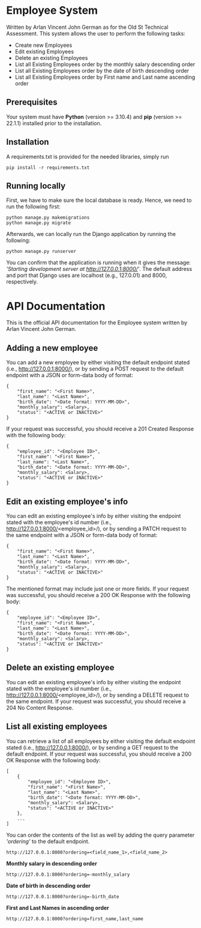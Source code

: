 # Employee System

Written by Arlan Vincent John German as for the Old St Technical Assessment. This system allows the user to perform the following tasks:

 - Create new Employees
 - Edit existing Employees
 - Delete an existing Employees
 - List all Existing Employees order by the monthly salary descending order
 - List all Existing Employees order by the date of birth descending order
 - List all Existing Employees order by First name and Last name ascending
order

## Prerequisites
Your system must have **Python** (version >= 3.10.4) and **pip** (version >= 22.1.1) installed prior to the installation.

## Installation

A requirements.txt is provided for the needed libraries, simply run

    pip install -r requirements.txt



## Running locally

First, we have to make sure the local database is ready. Hence, we need to run the following first:

    python manage.py makemigrations
    python manage.py migrate

Afterwards, we can locally run the Django application by running the following:

    python manage.py runserver

You can confirm that the application is running when it gives the message: *'Starting development server at http://127.0.0.1:8000/'*. The default address and port that Django uses are localhost (e.g., 127.0.01) and 8000, respectively.

# API Documentation

This is the official API documentation for the Employee system written by Arlan Vincent John German.

## Adding a new employee

You can add a new employee by either visiting the default endpoint stated (i.e., http://127.0.0.1:8000/), or by sending a POST request to the default endpoint with a JSON or form-data body of format:

    {
	    "first_name": "<First Name>",
	    "last_name": "<Last Name>",
	    "birth_date": "<Date format: YYYY-MM-DD>",
	    "monthly_salary": <Salary>,
	    "status": "<ACTIVE or INACTIVE>"
    }

If your request was successful, you should receive a 201 Created Response with the following body:

    {
	    "employee_id": "<Employee ID>",
	    "first_name": "<First Name>",
	    "last_name": "<Last Name>",
	    "birth_date": "<Date format: YYYY-MM-DD>",
	    "monthly_salary": <Salary>,
	    "status": "<ACTIVE or INACTIVE>"
    }

## Edit an existing employee's info

You can edit an existing employee's info by either visiting the endpoint stated with the employee's id number (i.e., http://127.0.0.1:8000/<employee_id>/), or by sending a PATCH request to the same endpoint with a JSON or form-data body of format:

    {
	    "first_name": "<First Name>",
	    "last_name": "<Last Name>",
	    "birth_date": "<Date format: YYYY-MM-DD>",
	    "monthly_salary": <Salary>,
	    "status": "<ACTIVE or INACTIVE>"
    }

The mentioned format may include just one or more fields. If your request was successful, you should receive a 200 OK Response with the following body:

    {
	    "employee_id": "<Employee ID>",
	    "first_name": "<First Name>",
	    "last_name": "<Last Name>",
	    "birth_date": "<Date format: YYYY-MM-DD>",
	    "monthly_salary": <Salary>,
	    "status": "<ACTIVE or INACTIVE>"
    }

## Delete an existing employee

You can edit an existing employee's info by either visiting the endpoint stated with the employee's id number (i.e., http://127.0.0.1:8000/<employee_id>/), or by sending a DELETE request to the same endpoint. If your request was successful, you should receive a 204 No Content Response.

##  List all existing employees

You can retrieve a list of all employees by either visiting the default endpoint stated (i.e., http://127.0.0.1:8000/), or by sending a GET request to the default endpoint. If your request was successful, you should receive a 200 OK Response with the following body:

    [
	    {
		    "employee_id": "<Employee ID>",
		    "first_name": "<First Name>",
		    "last_name": "<Last Name>",
		    "birth_date": "<Date format: YYYY-MM-DD>",
		    "monthly_salary": <Salary>,
		    "status": "<ACTIVE or INACTIVE>"
	    },
	    ...
    ]
    
You can order the contents of the list as well by adding the query parameter *'ordering'* to the default endpoint.

    http://127.0.0.1:8000?ordering=<field_name_1>,<field_name_2>

**Monthly salary in descending order**

    http://127.0.0.1:8000?ordering=-monthly_salary

**Date of birth in descending order**
	 
    http://127.0.0.1:8000?ordering=-birth_date

**First and Last Names in ascending order**
	 
    http://127.0.0.1:8000?ordering=first_name,last_name
